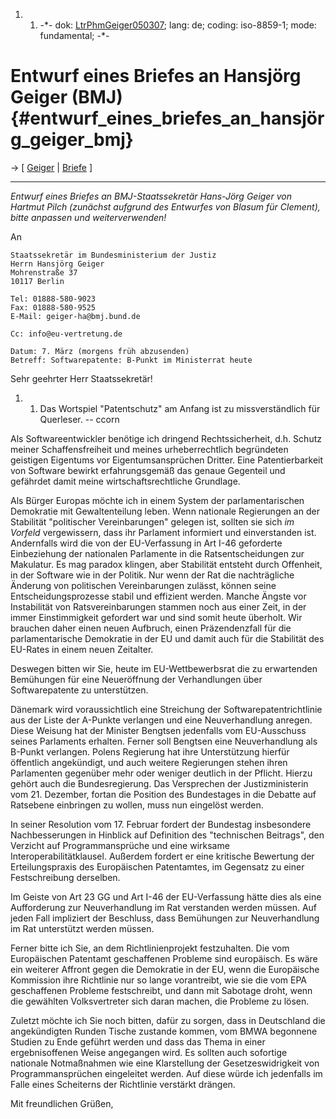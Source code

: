 1.  1.  -\*- dok: [LtrPhmGeiger050307](LtrPhmGeiger050307 "wikilink");
        lang: de; coding: iso-8859-1; mode: fundamental; -\*-

# Entwurf eines Briefes an Hansjörg Geiger (BMJ) {#entwurf_eines_briefes_an_hansjörg_geiger_bmj}

-\> \[ [ Geiger](HansjoergGeigerDe "wikilink") \| [
Briefe](LtrCons0503De "wikilink") \]

------------------------------------------------------------------------

*Entwurf eines Briefes an BMJ-Staatssekretär Hans-Jörg Geiger von
Hartmut Pilch (zunächst aufgrund des Entwurfes von Blasum für Clement),
bitte anpassen und weiterverwenden!*

An

`Staatssekretär im Bundesministerium der Justiz`\
`Herrn Hansjörg Geiger`\
`Mohrenstraße 37`\
`10117 Berlin`

`Tel: 01888-580-9023`\
`Fax: 01888-580-9525 `\
`E-Mail: geiger-ha@bmj.bund.de`

`Cc: info@eu-vertretung.de`

`Datum: 7. März (morgens früh abzusenden)`\
`Betreff: Softwarepatente: B-Punkt im Ministerrat heute`

Sehr geehrter Herr Staatssekretär!

1.  1.  Das Wortspiel \"Patentschutz\" am Anfang ist zu missverständlich
        für Querleser. \-- ccorn

Als Softwareentwickler benötige ich dringend Rechtssicherheit, d.h.
Schutz meiner Schaffensfreiheit und meines urheberrechtlich begründeten
geistigen Eigentums vor Eigentumsansprüchen Dritter. Eine
Patentierbarkeit von Software bewirkt erfahrungsgemäß das genaue
Gegenteil und gefährdet damit meine wirtschaftsrechtliche Grundlage.

Als Bürger Europas möchte ich in einem System der parlamentarischen
Demokratie mit Gewaltenteilung leben. Wenn nationale Regierungen an der
Stabilität \"politischer Vereinbarungen\" gelegen ist, sollten sie sich
*im Vorfeld* vergewissern, dass ihr Parlament informiert und
einverstanden ist. Andernfalls wird die von der EU-Verfassung in Art
I-46 geforderte Einbeziehung der nationalen Parlamente in die
Ratsentscheidungen zur Makulatur. Es mag paradox klingen, aber
Stabilität entsteht durch Offenheit, in der Software wie in der Politik.
Nur wenn der Rat die nachträgliche Änderung von politischen
Vereinbarungen zulässt, können seine Entscheidungsprozesse stabil und
effizient werden. Manche Ängste vor Instabilität von Ratsvereinbarungen
stammen noch aus einer Zeit, in der immer Einstimmigkeit gefordert war
und sind somit heute überholt. Wir brauchen daher einen neuen Aufbruch,
einen Präzendenzfall für die parlamentarische Demokratie in der EU und
damit auch für die Stabilität des EU-Rates in einem neuen Zeitalter.

Deswegen bitten wir Sie, heute im EU-Wettbewerbsrat die zu erwartenden
Bemühungen für eine Neueröffnung der Verhandlungen über Softwarepatente
zu unterstützen.

Dänemark wird voraussichtlich eine Streichung der
Softwarepatentrichtlinie aus der Liste der A-Punkte verlangen und eine
Neuverhandlung anregen. Diese Weisung hat der Minister Bengtsen
jedenfalls vom EU-Ausschuss seines Parlaments erhalten. Ferner soll
Bengtsen eine Neuverhandlung als B-Punkt verlangen. Polens Regierung hat
ihre Unterstützung hierfür öffentlich angekündigt, und auch weitere
Regierungen stehen ihren Parlamenten gegenüber mehr oder weniger
deutlich in der Pflicht. Hierzu gehört auch die Bundesregierung. Das
Versprechen der Justizministerin vom 21. Dezember, fortan die Position
des Bundestages in die Debatte auf Ratsebene einbringen zu wollen, muss
nun eingelöst werden.

In seiner Resolution vom 17. Februar fordert der Bundestag insbesondere
Nachbesserungen in Hinblick auf Definition des \"technischen Beitrags\",
den Verzicht auf Programmansprüche und eine wirksame
Interoperabilitätklausel. Außerdem fordert er eine kritische Bewertung
der Erteilungspraxis des Europäischen Patentamtes, im Gegensatz zu einer
Festschreibung derselben.

Im Geiste von Art 23 GG und Art I-46 der EU-Verfassung hätte dies als
eine Aufforderung zur Neuverhandlung im Rat verstanden werden müssen.
Auf jeden Fall impliziert der Beschluss, dass Bemühungen zur
Neuverhandlung im Rat unterstützt werden müssen.

Ferner bitte ich Sie, an dem Richtlinienprojekt festzuhalten. Die vom
Europäischen Patentamt geschaffenen Probleme sind europäisch. Es wäre
ein weiterer Affront gegen die Demokratie in der EU, wenn die
Europäische Kommission ihre Richtlinie nur so lange vorantreibt, wie sie
die vom EPA geschaffenen Probleme festschreibt, und dann mit Sabotage
droht, wenn die gewählten Volksvertreter sich daran machen, die Probleme
zu lösen.

Zuletzt möchte ich Sie noch bitten, dafür zu sorgen, dass in Deutschland
die angekündigten Runden Tische zustande kommen, vom BMWA begonnene
Studien zu Ende geführt werden und dass das Thema in einer
ergebnisoffenen Weise angegangen wird. Es sollten auch sofortige
nationale Notmaßnahmen wie eine Klarstellung der Gesetzeswidrigkeit von
Programmansprüchen eingeleitet werden. Auf diese würde ich jedenfalls im
Falle eines Scheiterns der Richtlinie verstärkt drängen.

Mit freundlichen Grüßen,
